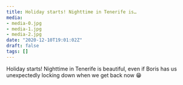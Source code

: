```yaml
---
title: Holiday starts! Nighttime in Tenerife is…
media:
- media-0.jpg
- media-1.jpg
- media-2.jpg
date: "2020-12-10T19:01:02Z"
draft: false
tags: []
---
```

Holiday starts\! Nighttime in Tenerife is beautiful, even if Boris has us unexpectedly locking down when we get back now 😁
